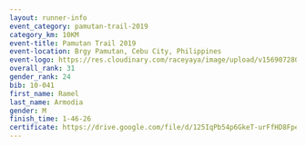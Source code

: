 ```yaml
---
layout: runner-info 
event_category: pamutan-trail-2019 
category_km: 10KM 
event-title: Pamutan Trail 2019 
event-location: Brgy Pamutan, Cebu City, Philippines 
event-logo: https://res.cloudinary.com/raceyaya/image/upload/v1569072806/logo/pamutan-trail_d8abrj.jpg 
overall_rank: 31
gender_rank: 24
bib: 10-041
first_name: Ramel
last_name: Armodia
gender: M
finish_time: 1-46-26
certificate: https://drive.google.com/file/d/125IqPb54p6GkeT-urFfHD8FpeaHigBgp/view?usp=sharing
---
```

